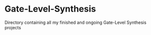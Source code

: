 # Gate-Level-Synthesis

Directory containing all my finished and ongoing Gate-Level Synthesis projects
